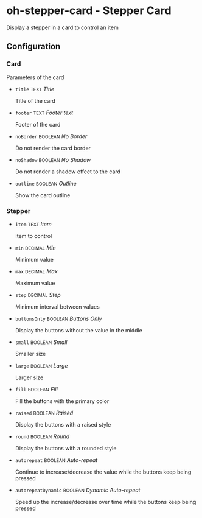 # oh-stepper-card - Stepper Card

Display a stepper in a card to control an item

## Configuration


### Card

Parameters of the card


- `title` <small>TEXT</small> _Title_

  Title of the card

- `footer` <small>TEXT</small> _Footer text_

  Footer of the card

- `noBorder` <small>BOOLEAN</small> _No Border_

  Do not render the card border

- `noShadow` <small>BOOLEAN</small> _No Shadow_

  Do not render a shadow effect to the card

- `outline` <small>BOOLEAN</small> _Outline_

  Show the card outline

### Stepper


- `item` <small>TEXT</small> _Item_

  Item to control

- `min` <small>DECIMAL</small> _Min_

  Minimum value

- `max` <small>DECIMAL</small> _Max_

  Maximum value

- `step` <small>DECIMAL</small> _Step_

  Minimum interval between values

- `buttonsOnly` <small>BOOLEAN</small> _Buttons Only_

  Display the buttons without the value in the middle

- `small` <small>BOOLEAN</small> _Small_

  Smaller size

- `large` <small>BOOLEAN</small> _Large_

  Larger size

- `fill` <small>BOOLEAN</small> _Fill_

  Fill the buttons with the primary color

- `raised` <small>BOOLEAN</small> _Raised_

  Display the buttons with a raised style

- `round` <small>BOOLEAN</small> _Round_

  Display the buttons with a rounded style

- `autorepeat` <small>BOOLEAN</small> _Auto-repeat_

  Continue to increase/decrease the value while the buttons keep being pressed

- `autorepeatDynamic` <small>BOOLEAN</small> _Dynamic Auto-repeat_

  Speed up the increase/decrease over time while the buttons keep being pressed



